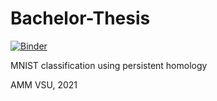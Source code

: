 # Bachelor-Thesis
[![Binder](https://mybinder.org/badge_logo.svg)](https://mybinder.org/v2/gh/Snopoff/Bachelor-Thesis/HEAD)

MNIST classification using persistent homology

AMM VSU, 2021
